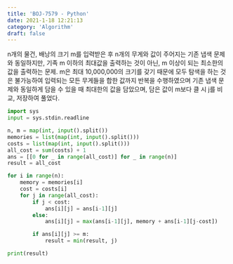 ```yaml
---
title: 'BOJ-7579 - Python'
date: 2021-1-18 12:21:13
category: 'Algorithm'
draft: false
---
```

n개의 물건, 배낭의 크기 m를 입력받은 후 n개의 무게와 값이 주어지는 기존 냅색 문제와 동일하지만, 기족 m 이하의 최대값을 출력하는 것이 아닌, m 이상이 되는 최소한의 값을 출력하는 문제. m은 최대 10,000,000의 크기를 갖기 때문에 모두 탐색을 하는 것은 불가능하여 입력되는 모든 무게들을 합한 값까지 반복을 수행하였으며 기존 냅색 문제와 동일하게 담을 수 있을 때 최대한의 값을 담았으며, 담은 값이 m보다 클 시 j를 비교, 저장하여 풀었다.
```python
import sys
input = sys.stdin.readline

n, m = map(int, input().split())
memories = list(map(int, input().split()))
costs = list(map(int, input().split()))
all_cost = sum(costs) + 1
ans = [[0 for _ in range(all_cost)] for _ in range(n)]
result = all_cost

for i in range(n):
    memory = memories[i]
    cost = costs[i]
    for j in range(all_cost):
        if j < cost:
            ans[i][j] = ans[i-1][j]
        else:
            ans[i][j] = max(ans[i-1][j], memory + ans[i-1][j-cost])

        if ans[i][j] >= m:
            result = min(result, j)

print(result)

```